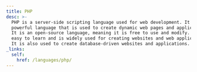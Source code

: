 ```yaml
---
title: PHP
desc: >-
  PHP is a server-side scripting language used for web development. It is a
  powerful language that is used to create dynamic web pages and applications.
  It is an open-source language, meaning it is free to use and modify. PHP is
  easy to learn and is widely used for creating websites and web applications.
  It is also used to create database-driven websites and applications.
_links:
  self:
    href: /languages/php/
---
```

